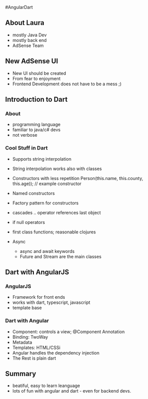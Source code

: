 #AngularDart

## About Laura
- mostly Java Dev
- mostly back end
- AdSense Team

## New AdSense UI
- New UI should be created
- From fear to enjoyment
- Frontend Development does not have to be a mess ;)


## Introduction to Dart

### About
- programming language
- familiar to java/c# devs
- not verbose

### Cool Stuff in Dart
- Supports string interpolation
- String interpolation works also with classes
- Constructors with less repetition
    Person(this.name, this.county, this.age)); // example constructor

- Named constructors
- Factory pattern for constructors
- cascades
	.. operator
	references last object
- if null operators
- first class functions; reasonable clojures
- Async
	- async and await keywords
	- Future and Stream are the main classes

## Dart with AngularJS

### AngularJS
- Framework for front ends
- works with dart, typescript, javascript
- template base


### Dart with Angular
- Component: controls a view; @Component Annotation
- Binding: TwoWay
- Metadata
- Templates: HTML/CSSi
- Angular handles the dependency injection
- The Rest is plain dart

## Summary
- beatiful, easy to learn leanguage
- lots of fun with angular and dart - even for backend devs.
